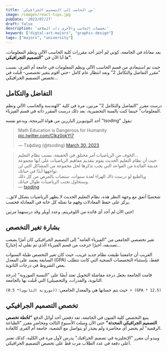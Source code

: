 ```yaml
---
title: 'من الحاسب إلى التصميم الجرافيكي'
image: /images/react-tips.jpg
pubDate: '2023/07/27'
draft: false
description: 'تخصصات الحاسب والأخرى ذات العلاقة'
keyword: ["digtal-art-majors", "graphic-design"]
tags: ["majors", "university"]
---
```


<!-- > هذه التدوينة تحتوي على آراء شخصية، وباق المعلومات موثقة بالمصادر تستطيع مراجعتها في أسفل التدوينة. -->

بعد معاناة في الجامعة، كوني لم أجتز أحد مقررات كلية الحاسب الآلي ونظم المعلومات،
ها أنا الآن في 
**"التصميم التجرافيكي"**.

حيث تم استبعادي من قسم الحاسب الآلي ونظم المعلومات في جامعة أم القرى، بسبب "مقرر التفاضل والتكامل 2" وبعد
انتظار عام كامل -حتى أقوم بتغير تخصصي- قُبلت في تخصص التصميم الجرافيكي...

## التفاضل والتكامل

درست مقرر "التفاضل والتكامل 2" مرتين، 
مرة في كلية "الهندسة والحاسب الآلي ونظم المعلومات" حينما كنت بالسنة التحضيرية، بعد ذلك درست المقرر ذاته في قسم الفيزياء.

أحد اليوتيوبرز البارزين من هواة البرمجة، ويدعو نفسه "tsoding" يقول:


<div class="w-full flex justify-center">
    <blockquote class="twitter-tweet sr-only"><p lang="en" dir="ltr">Math Education is Dangerous for Humanity <a href="https://t.co/CIkz0okYl7">pic.twitter.com/CIkz0okYl7</a></p>&mdash; Тsфdiиg (@tsoding) <a href="https://twitter.com/tsoding/status/1641339019949752321?ref_src=twsrc%5Etfw">March 30, 2023</a></blockquote> <script async src="https://platform.twitter.com/widgets.js" charset="utf-8"></script>
</div>

> الخوف من الرياضيات أمر مختلق في الحقيقة، بسبب نظام التعليم...<br/>
حيث أن نظام التعليم الحديث يقوم بتقديم مفاهيم الرياضيات
على أنها مجموعة عديمة الفائدة من القواعد التي يجب تذكرها لحل مجموعة من
المشاكل التي لن تواجهها أبدًا في حياتك. <br />
وبالطبع لو درست ذاك الهراء لعدة سنوات، ستصاب بالمرض من كل ذلك وستحاول تجنب الرياضيات طوال حياتك.
<br /> — [tsoding](https://twitter.com/tsoding/)

شخصيًا أتفق مع وجهة النظر هذه، نظام التعليم الحديث لا يظهر الرياضيات بشكل 
لائق... يركز على حفظ المعادلات وفهم ما تمثله كل خانة في المعادلة فحسب.

حتى الآن لم أجد أي فائدة من اللوغريتم، وعدد أويلر وقد درستهما مرتين!

## بشارة تغير التخصص
تغير تخصصي الجامعي من "الفيزياء العامة" إلى التصميم الجرافيكي كان
أمرًا يصعب تصديقه، أخيرًا خرجت من قسم الفيزياء الذي تم نقلي له إجباريًا...

الغريب أن جامعتنا طبقت نظام جديد غريب، حيث كان تغير التخصص طيلة السنوات السابقة يعتمد على المعدل
(GPA) فقط، بإستثناء التخصصات الصحية التي كانت تتطلب بعض الشروط في درجات الثانوية.

قامت الجامعة بجعل درجة مفاضلة التحويل تعتد أيضًا على "النسبة الموزونة" (درجة الثانوية، والقدرات، والتحصيلي) التي قُبلت بها بالجامعة.

حيث يتم حسابها هي والمعدل الجامعي:
`((موزونة الثانوي)* 0.5) + (GPA * 12.5)`

## تخصص التصميم الجرافيكي
يتبع التخصص كلية الفنون في الجامعة، تعد دفعتي أحد أوائل الدفع
**"لخُطة تخصص التصميم الجرافيكي المحدثة"**
حتى الآن وصلت الأسبوع الثالث ومحاضر مقرر "الطباعة الرقمية" لم يحضر أي محاضرة ولم يعتذر أو يتواصل مع الشعبة، جامعة أم القرى كالعادة.

ويبدو أن مقرر "الإنجليزية في تصميم الجرافيك" يدرس لأول مرة في الكلية، كذلك نعتبر أعلى دفعة في عدد الطلاب مرت قط على تخصص التصميم الجرافيكي.